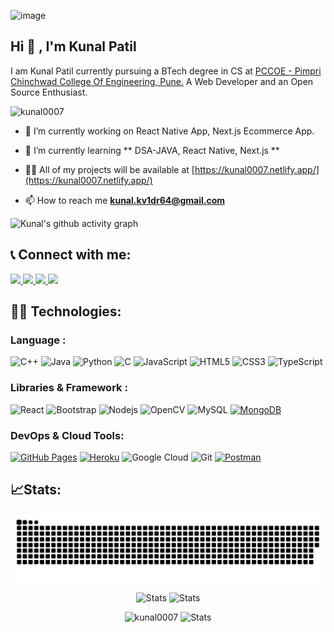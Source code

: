 ![image](https://user-images.githubusercontent.com/73381050/159761453-a71ebbb1-6b0b-46c0-bc14-2b4327b8bde0.png)

## Hi 👀 , I'm Kunal Patil 

I am Kunal Patil currently pursuing a BTech degree in CS at [PCCOE  - Pimpri Chinchwad College Of Engineering, Pune.](http://www.pccoepune.com/) 
A Web Developer and an Open Source Enthusiast.

<img src="https://komarev.com/ghpvc/?username=kunal0007&label=Profile%20views&color=0e75b6&style=flat" alt="kunal0007"/> 

- 🔭 I’m currently working on React Native App, Next.js Ecommerce App.

- 🌱 I’m currently learning ** DSA-JAVA, React Native, Next.js **

- 👨‍💻 All of my projects will be available at [https://kunal0007.netlify.app/](https://kunal0007.netlify.app/)

- 📫 How to reach me **kunal.kv1dr64@gmail.com**

![Kunal's github activity graph](https://activity-graph.herokuapp.com/graph?username=Kunal0007&amp;theme=react-dark&amp;hide_border=true&amp;area=true)


## 📞 Connect with me:

<a href="https://www.linkedin.com/in/kunal0007/">
  <img src="https://img.shields.io/badge/-KunalPatil-blue?style=for-the-badge&logo=Linkedin&logoColor=white" />
</a>
<a href="https://www.instagram.com/kunalpatil0987">
  <img src="https://img.shields.io/badge/-kunalpatil-purple?style=for-the-badge&logo=instagram&logoColor=white" />
</a>
<a href="mailto:kunal.kv1dr64@gmail.com">
  <img src="https://img.shields.io/badge/-kunal.kv1dr64@gmail.com-c14438?style=for-the-badge&logo=Gmail&logoColor=white" />
</a>
<a href="https://kunal0007.github.io/Personal_Portfolio">
  <img src="https://img.shields.io/badge/-Portfolio-black?style=for-the-badge&logo=Github&logoColor=white" />
</a>

## 👨‍💻 Technologies:

### Language :
![C++](https://img.shields.io/badge/-C++-00599C?style=for-the-badge&logo=c)
![Java](https://img.shields.io/badge/-Java-E34A86?style=for-the-badge&logo=java&logoColor=white)
![Python](https://img.shields.io/badge/-Python-black?style=for-the-badge&logo=Python)
![C](https://img.shields.io/badge/-C-E34F26?style=for-the-badge&logo=c&logoColor=white)
![JavaScript](https://img.shields.io/badge/-JavaScript-black?style=for-the-badge&logo=javascript)
![HTML5](https://img.shields.io/badge/-HTML5-E34F26?style=for-the-badge&logo=html5&logoColor=white)
![CSS3](https://img.shields.io/badge/-CSS3-E34A86?style=for-the-badge&logo=css3)
![TypeScript](https://img.shields.io/badge/-TypeScript-007ACC?style=for-the-badge&logo=typescript&logoColor=white)

### Libraries & Framework :

![React](https://img.shields.io/badge/-React-black?style=for-the-badge&logo=react)
![Bootstrap](https://img.shields.io/badge/-Bootstrap-563D7C?style=for-the-badge&logo=bootstrap&logoColor=white)
![Nodejs](https://img.shields.io/badge/-Nodejs-black?style=for-the-badge&logo=Node.js)
![OpenCV](https://img.shields.io/badge/-OpenCV-5C3EE8?style=for-the-badge&logo=OpenCV)
![MySQL](https://img.shields.io/badge/-MySQL-E34F26?style=for-the-badge&logo=mysql&logoColor=white)
<a href="#"><img alt="MongoDB" src ="https://img.shields.io/badge/MongoDB-%234ea94b.svg?logo=mongodb&logoColor=white"></a>

### DevOps & Cloud Tools:

<a href="#"><img alt="GitHub Pages" src="https://img.shields.io/badge/GitHub%20Pages-%23327FC7.svg?style=for-the-badge&logo=github&logoColor=white"></a>
<a href="#"><img alt="Heroku" src="https://img.shields.io/badge/Heroku%20-%23430098.svg?style=for-the-badge&logo=heroku&logoColor=white"></a>
![Google Cloud](https://img.shields.io/badge/Google%20Cloud-black?style=for-the-badge&logo=google-cloud)
![Git](https://img.shields.io/badge/-Git-black?style=for-the-badge&logo=git)
<a href="#"><img alt="Postman" src="https://img.shields.io/badge/Postman-FF6C37?style=for-the-badge&logo=postman&logoColor=white"></a>



## 📈Stats:
![Snake animation](https://github.com/Kunal0007/Kunal0007/blob/output/github-contribution-grid-snake-dark.svg)
<p align="center"> 
  <img width="48%" src="https://leetcard.jacoblin.cool/Kunal0007?theme=dark&font=Karma&ext=contest" alt="Stats"/>
  <img width="48%" src="https://github-readme-streak-stats.herokuapp.com/?user=kunal0007&theme=dark" alt="Stats" />
</p>
<p align="center"> 
  <img width="48%" src="https://github-readme-stats.vercel.app/api/top-langs?username=kunal0007&show_icons=true&bg_color=30,e96443,904e95&title_color=fff&text_color=fff&locale=en&layout=compact" alt="kunal0007" />
  <img width="48%" src="https://github-readme-stats.vercel.app/api?username=kunal0007&show_icons=true&bg_color=30,e96443,904e95&title_color=fff&text_color=fff" alt="Stats" />  
</p>

